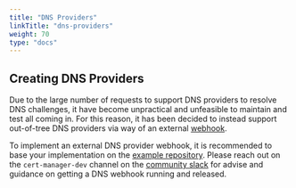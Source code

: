 ```yaml
---
title: "DNS Providers"
linkTitle: "dns-providers"
weight: 70
type: "docs"
---
```


## Creating DNS Providers

Due to the large number of requests to support DNS providers to resolve DNS
challenges, it have become unpractical and unfeasible to maintain and test all
coming in. For this reason, it has been decided to instead support out-of-tree
DNS providers via way of an external [webhook](../../concepts/webhook/index.html).

To implement an external DNS provider webhook, it is recommended to base your
implementation on the [example
repository](https://github.com/jetstack/cert-manager-webhook-example). Please
reach out on the `cert-manager-dev` channel on the [community
slack](https://slack.k8s.io) for advise and guidance on getting a DNS webhook
running and released.
